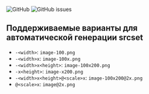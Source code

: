 ![GitHub](https://img.shields.io/github/license/Ivan-Kuzmichev/gulp-starter?style=flat-square)
![GitHub issues](https://img.shields.io/github/issues-raw/Ivan-Kuzmichev/gulp-starter?style=flat-square)
## Поддерживаемые варианты для автоматической генерации srcset

* `-<width>`: `image-100.png`
* `-<width>x`: `image-100x.png`
* `-<width>x<height>`: `image-100x200.png`
* `-x<height>`: `image-x200.png`
* `-<width>x<height>@<scale>x`: `image-100x200@2x.png`
* `@<scale>x`: `image@2x.png`
